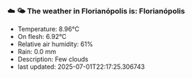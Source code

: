 ### ☁️ 🌤️  The weather in Florianópolis is: Florianópolis

- Temperature: 8.96°C
- On flesh: 6.92°C
- Relative air humidity: 61%
- Rain: 0.0 mm
- Description: Few clouds
- last updated: 2025-07-01T22:17:25.306743
